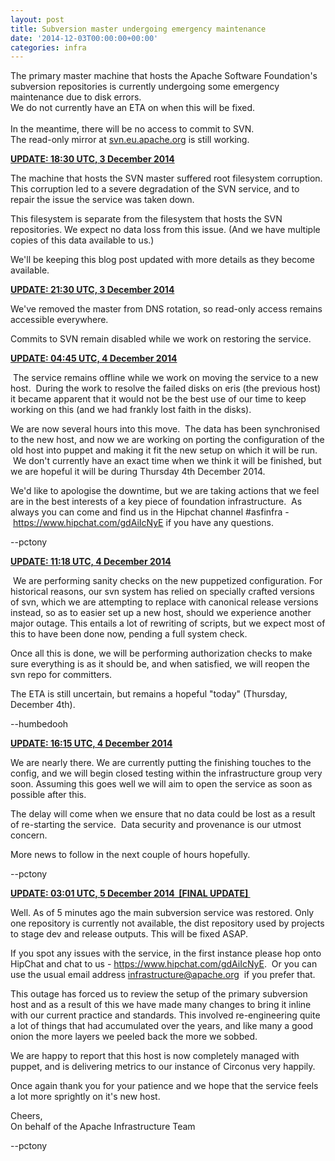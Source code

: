 ```yaml
---
layout: post
title: Subversion master undergoing emergency maintenance
date: '2014-12-03T00:00:00+00:00'
categories: infra
---
```

<p>
The primary master machine that hosts the Apache Software Foundation's subversion repositories is currently undergoing some emergency maintenance due to disk errors.<br />
We do not currently have an ETA on when this will be fixed.<br /> <br />
In the meantime, there will be no access to commit to SVN.<br />
The read-only mirror at <a target="_blank" href="http://svn.eu.apache.org">svn.eu.apache.org</a> is still working.</p> 
  <p><u><b>UPDATE: 18:30 UTC, 3 December 2014</b></u></p> 
  <p>The machine that hosts the SVN master suffered root filesystem corruption. This corruption led to a severe degradation of the SVN service, and to repair the issue the service was taken down. </p> 
  <p>This filesystem is separate from the filesystem that hosts the SVN repositories. We expect no data loss from this issue. (And we have multiple copies of this data available to us.)&nbsp;</p> 
  <p>We'll be keeping this blog post updated with more details as they become available. </p> 
  <p><b><u>UPDATE: 21:30 UTC, 3 December 2014</u></b></p> 
  <p>We've removed the master from DNS rotation, so read-only access remains accessible everywhere. </p> 
  <p>Commits to SVN remain disabled while we work on restoring the service.&nbsp;</p> 
  <p> </p> 
  <p><b><u>UPDATE: 04:45 UTC, 4 December 2014</u></b></p> 
  <p>&nbsp;The service remains offline while we work on moving the service to a new host. &nbsp;During the work to resolve the failed disks on eris (the previous host) it became apparent that it would not be the best use of our time to keep working on this (and we had frankly lost faith in the disks).&nbsp;</p> 
  <p>We are now several hours into this move. &nbsp;The data has been synchronised to the new host, and now we are working on porting the configuration of the old host into puppet and making it fit the new setup on which it will be run. &nbsp;We don't currently have an exact time when we think it will be finished, but we are hopeful it will be during Thursday 4th December 2014.</p> 
  <p>We'd like to apologise the downtime, but we are taking actions that we feel are in the best interests of a key piece of foundation infrastructure. &nbsp;As always you can come and find us in the Hipchat channel #asfinfra -&nbsp;<a title="https://www.hipchat.com/gdAiIcNyE" href="https://www.hipchat.com/gdAiIcNyE">https://www.hipchat.com/gdAiIcNyE</a>&nbsp;if you have any questions.&nbsp;</p> 
  <p> --pctony</p> 
  <p> </p> 
  <p><b><u>UPDATE: 11:18 UTC, 4 December 2014</u></b></p> 
  <p>&nbsp;We are performing sanity checks on the new puppetized configuration. For historical reasons, our svn system has relied on specially crafted versions of svn, which we are attempting to replace with canonical release versions instead, so as to easier set up a new host, should we experience another major outage. This entails a lot of rewriting of scripts, but we expect most of this to have been done now, pending a full system check.<br /></p> 
  <p>Once all this is done, we will be performing authorization checks to make sure everything is as it should be, and when satisfied, we will reopen the svn repo for committers.<br /></p> 
  <p>The ETA is still uncertain, but remains a hopeful &quot;today&quot; (Thursday, December 4th). </p> 
  <p>--humbedooh <br /></p> 
  <p><b><u>UPDATE: 16:15 UTC, 4 December 2014</u></b></p> 
  <p>We are nearly there. We are currently putting the finishing touches to the config, and we will begin closed testing within the infrastructure group very soon. Assuming this goes well we will aim to open the service as soon as possible after this. &nbsp;</p> 
  <p>The delay will come when we ensure that no data could be lost as a result of re-starting the service. &nbsp;Data security and provenance is our utmost concern.&nbsp;</p> 
  <p>More news to follow in the next couple of hours hopefully. </p> 
  <p>--pctony&nbsp;</p>
  <p> </p>
  <p><b><u>UPDATE: 03:01 UTC, 5 December 2014 &nbsp;[FINAL UPDATE]&nbsp;</u></b></p>
  <p>Well. As of 5 minutes ago the main subversion service was restored. Only one repository is currently not available, the dist repository used by projects to stage dev and release outputs. This will be fixed ASAP.&nbsp;</p>
  <p>If you spot any issues with the service, in the first instance please hop onto HipChat and chat to us - <a href="https://www.hipchat.com/gdAiIcNyE">https://www.hipchat.com/gdAiIcNyE</a>.&nbsp; Or you can use the usual email address <a href="mailto:infrastructure@apache.org">infrastructure@apache.org</a>&nbsp; if you prefer that.</p>
  <p>This outage has forced us to review the setup of the primary subversion host and as a result of this we have made many changes to bring it inline with our current practice and standards. This involved re-engineering quite a lot of things that had accumulated over the years, and like many a good onion the more layers we peeled back the more we sobbed.&nbsp;</p>
  <p>We are happy to report that this host is now completely managed with puppet, and is delivering metrics to our instance of Circonus very happily. </p>
  <p>Once again thank you for your patience and we hope that the service feels a lot more sprightly on it's new host.&nbsp;</p>
  <p>Cheers,<br />On behalf of the Apache Infrastructure Team</p>
  <p>--pctony&nbsp;</p> 
  <p> </p>
